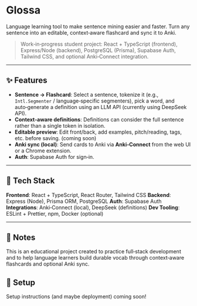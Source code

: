 # Glossa

Language learning tool to make sentence mining easier and faster. Turn any sentence into an editable, context‑aware flashcard and sync it to Anki.

> Work‑in‑progress student project: React + TypeScript (frontend), Express/Node (backend), PostgreSQL (Prisma), Supabase Auth, Tailwind CSS, and optional Anki‑Connect integration.

---

## ✨ Features

* **Sentence → Flashcard**: Select a sentence, tokenize it (e.g., `Intl.Segmenter` / language‑specific segmenters), pick a word, and auto‑generate a definition using an LLM API (currently using DeepSeek API).
* **Context‑aware definitions**: Definitions can consider the full sentence rather than a single token in isolation.
* **Editable preview**: Edit front/back, add examples, pitch/reading, tags, etc. before saving. (coming soon)
* **Anki sync (local)**: Send cards to Anki via **Anki‑Connect** from the web UI or a Chrome extension.
* **Auth**: Supabase Auth for sign‑in.
---

## 🧱 Tech Stack

**Frontend**: React + TypeScript, React Router, Tailwind CSS
**Backend**: Express (Node), Prisma ORM, PostgreSQL
**Auth**: Supabase Auth
**Integrations**: Anki‑Connect (local), DeepSeek (definitions)
**Dev Tooling**: ESLint + Prettier, npm, Docker (optional)

---

## 💬 Notes

This is an educational project created to practice full‑stack development and to help language learners build durable vocab through context‑aware flashcards and optional Anki sync.

## 🧩 Setup
Setup instructions (and maybe deployment) coming soon!

